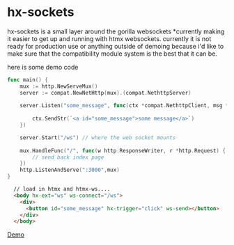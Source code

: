 # hx-sockets

hx-sockets is a small layer around the gorilla websockets *currently making it easier to get up and running with htmx websockets.
currently it is not ready for production use or anything outside of demoing because i'd like to make sure that the compatibility module system is the best that it can be.

here is some demo code
```go
func main() {
	mux := http.NewServeMux()
	server := compat.NewNetHttp(mux).(compat.NethttpServer)
	
	server.Listen("some_message", func(ctx *compat.NethttpClient, msg *hx.Message) {
	
		ctx.SendStr(`<a id="some_message">some message</a>`)
	})

	server.Start("/ws") // where the web socket mounts
  
	mux.HandleFunc("/", func(w http.ResponseWriter, r *http.Request) {
    	// send back index page
	})
  	http.ListenAndServe(":3000",mux)
}
```

```html
  // load in htmx and htmx-ws....
  <body hx-ext="ws" ws-connect="/ws">
    <div>
      <button id="some_message" hx-trigger="click" ws-send></button>
    </div>
  </body>
```

[Demo](https://github.com/DeaSTL/hx-sockets-demo)

